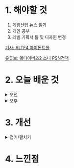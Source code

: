 
# 1. 해야할 것

1. 게임산업 뉴스 읽기 
2. 개인 공부  
3. 레벨 기획서 틀 및 디자인 변경

[기사: ALTF4 아이돈트폴](https://www.gamemeca.com/view.php?gid=1748935)

[유튜브: 헬다이버즈2 소니 PSN정책](https://www.youtube.com/watch?v=iirQ00nKCl8)

# 2. 오늘 배운 것

<details>
<summary>오전</summary>

## 오늘의 뉴스
![image](https://github.com/JM94Ent/TIL-WIL/assets/143363550/ee9806a9-f6f5-40a6-8379-3ec681d252c3)

사람 열받게 만드는 게임으로 잘 알려진 ALTF4 게임.\
나는 열받아서 하고 싶지 않은 게임인데 생각해보면 같은 의미로 소울류 게임이 이런 느낌이 아닐까?\
스트레스가 쌓이고 그걸 풀었을때 느끼는 쾌감

ALTF4는 그게 레벨 진행도로, 소울류 게임은 보스 피통으로 진척도를 확인할 수 있다.\
비슷한 맛, 근본적으로 추구하는 재미는 같은걸까?

![image](https://github.com/JM94Ent/TIL-WIL/assets/143363550/49d2a689-b9a5-4daf-bab1-971aaaa9b6ad)

구글 스토어나 스팀 같은 플랫폼 수수료 때문에 이런 PSN사태가 일어났다는 것만 알고 있었는데...\
차기작이나 콜오브듀티 10년 제한이라는 소식은 이번에 알아서 소니가 많이 초조해한다는 걸 알았다.

MS의 XBOX 게임패스 등으로 마이크로소프트의 게임 시장 독점과 자본력으로 더 커지는데 마땅히 그걸 대처할 방법이 떠오르지 않아서 이런 일이 생겼지만...\
이번 일로 인해 소니 기업 이미지가 내게 있어서도 아주 나빠졌다.\
유저들의 목줄을 채우고 울타리 안에 강제로 넣으려고 한 느낌을 받았기 때문이다.


## 레벨 기획서 디자인 변경

1. 기획서 진행도를 표시하자

![image](https://github.com/JM94Ent/TIL-WIL/assets/143363550/c5a7f7c0-6945-4d00-9ac1-e65d9a8f8f9d)
```
최상단 부분에 기획서가 어디쯤인지 공유하려고 변경
```
</details>


<details>
<summary>오후</summary>

## 레벨 기획서 틀 변경
1. 레퍼런스 설명 틀 변경

![image](https://github.com/JM94Ent/TIL-WIL/assets/143363550/cd023dc3-36d0-4a8e-ad60-61e4e773bab7)
```
레퍼런스와 설명을 깔끔하게 변경
```

2. 진행도
![image](https://github.com/JM94Ent/TIL-WIL/assets/143363550/074dff67-2aff-44fd-957a-c1450dad61ca)
```

```

</details>




# 3. 개선


<details>
<summary>접기/펼치기</summary>


</details>



# 4. 느낀점


